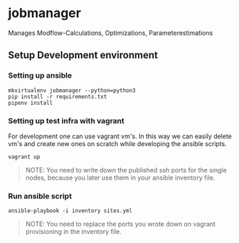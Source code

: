# jobmanager
Manages Modflow-Calculations, Optimizations, Parameterestimations

## Setup Development environment

### Setting up ansible

```
mkvirtualenv jobmanager --python=python3
pip install -r requirements.txt
pipenv install
```

### Setting up test infra with vagrant

For development one can use vagrant vm's. In this way we can easily delete vm's and create new ones on scratch while developing the ansible scripts.

```
vagrant up
```

> NOTE: You need to write down the published ssh ports for the single nodes, because you later use them in your ansible inventory file.

### Run ansible script

```
ansible-playbook -i inventory sites.yml
```

> NOTE: You need to replace the ports you wrote down on vagrant provisioning in the inventory file.